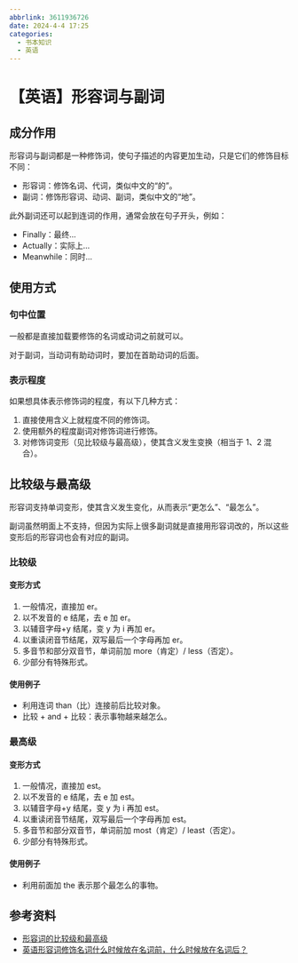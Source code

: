 ```yaml
---
abbrlink: 3611936726
date: 2024-4-4 17:25
categories:
  - 书本知识
  - 英语
---
```


# 【英语】形容词与副词

## 成分作用

形容词与副词都是一种修饰词，使句子描述的内容更加生动，只是它们的修饰目标不同：

- 形容词：修饰名词、代词，类似中文的“的”。
- 副词：修饰形容词、动词、副词，类似中文的“地”。

此外副词还可以起到连词的作用，通常会放在句子开头，例如：

- Finally：最终...
- Actually：实际上...
- Meanwhile：同时...

## 使用方式

### 句中位置

一般都是直接加载要修饰的名词或动词之前就可以。

对于副词，当动词有助动词时，要加在首助动词的后面。

### 表示程度

如果想具体表示修饰词的程度，有以下几种方式：

1. 直接使用含义上就程度不同的修饰词。
2. 使用额外的程度副词对修饰词进行修饰。
3. 对修饰词变形（见比较级与最高级），使其含义发生变换（相当于 1、2 混合）。

## 比较级与最高级

形容词支持单词变形，使其含义发生变化，从而表示“更怎么”、“最怎么”。

副词虽然明面上不支持，但因为实际上很多副词就是直接用形容词改的，所以这些变形后的形容词也会有对应的副词。

### 比较级

#### 变形方式

1. 一般情况，直接加 er。
2. 以不发音的 e 结尾，去 e 加 er。
3. 以辅音字母+y 结尾，变 y 为 i 再加 er。
4. 以重读闭音节结尾，双写最后一个字母再加 er。
5. 多音节和部分双音节，单词前加 more（肯定）/ less（否定）。
6. 少部分有特殊形式。

#### 使用例子

- 利用连词 than（比）连接前后比较对象。
- 比较 + and + 比较：表示事物越来越怎么。

### 最高级

#### 变形方式

1. 一般情况，直接加 est。
2. 以不发音的 e 结尾，去 e 加 est。
3. 以辅音字母+y 结尾，变 y 为 i 再加 est。
4. 以重读闭音节结尾，双写最后一个字母再加 est。
5. 多音节和部分双音节，单词前加 most（肯定）/ least（否定）。
6. 少部分有特殊形式。

#### 使用例子

- 利用前面加 the 表示那个最怎么的事物。

## 参考资料

- [形容词的比较级和最高级](https://zhuanlan.zhihu.com/p/364060441)
- [英语形容词修饰名词什么时候放在名词前，什么时候放在名词后？](https://zhidao.baidu.com/question/109840484/answer/351021608.html)
